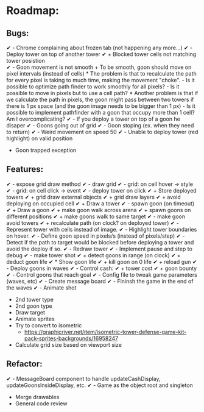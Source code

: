 # Roadmap:

## Bugs:
✔ - Chrome complaining about frozen tab (not happening any more...)
✔ - Deploy tower on top of another tower
    ✔ + Blocked tower cells not matching tower posistion  
✔ - Goon movement is not smooth
    + To be smooth, goon should move on pixel intervals (instead of cells)
        * The problem is that to recalculate the path for every pixel is taking to much time, making the movement "choke".
            - Is it possible to optimize path finder to work smoothly for all pixels?
            - Is it possible to move in pixels but to use a cell path? 
        * Another problem is that if we calculate the path in pixels, the goon might pass between two towers if there is 1 px space (and the goon image needs to be bigger than 1 px)
            - Is it possible to implement pathfinder with a goon that occupy more than 1 cell? Am I overcomplicating?
✔ - If you deploy a tower on top of a goon he disaper
✔ - Goons going out of grid
✔ - Goon stoping (ex. when they need to return)
✔ - Weird movement on speed 50
✔ - Unable to deploy tower (red highlight) on valid position

- Goon trapped exception

## Features:
✔︎ - expose grid draw method
✔︎ - draw grid
✔︎ - grid: on cell hover -> style
✔︎ - grid: on cell click -> event
✔ - deploy tower on click
    ✔ + Store deployed towers
    ✔ + grid draw external objects
    ✔ + grid draw layers
    ✔ + avoid deploying on occupied cell
    ✔ + Draw a tower
✔ - spawn goon (on timeout)
    ✔ + Draw a goon
    ✔ + make goon walk across arena
    ✔ + spawn goons on different positions
    ✔ + make goons walk to same target
✔ - make goon avoid towers
    ✔ + recalculate path (on clock? on deployed tower)
✔ - Represent tower with cells instead of image.
✔ - Highlight tower boundaries on hover.
✔ - Define goon speed in pixels/s (instead of pixels/step)
✔ - Detect if the path to target would be blocked before deploying a tower and avoid the deploy if so.
✔ - Redraw tower
✔ - Implement pause and step to debug
✔ - make tower shot
    ✔ + detect goons in range (on clock)
    ✔ + deduct goon life
        ✔ * Show goon life
    ✔ + kill goon on 0 life
    ✔ + reload gun
✔ - Deploy goons in waves
✔ - Control cash:
    ✔ + tower cost
    ✔ + goon bounty
✔ - Control goons that reach goal
✔ - Config file to tweak game parameters (waves, etc)
✔ - Create message board
✔ - Fininsh the game in the end of the waves
✔ - Animate shot

- 2nd tower type
- 2nd goon type
- Draw target
- Animate sprites
- Try to convert to isometric
    + https://graphicriver.net/item/isometric-tower-defense-game-kit-pack-sprites-backgrounds/16958247
- Calculate grid size based on viewport size

## Refactor:
✔ - MessageBoard component to handle updateCashDisplay, updateGoonsInsideDisplay, etc.
✔ - Game as the object root and singleton

- Merge drawables
- General code review


